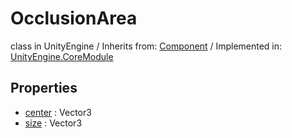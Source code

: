 # OcclusionArea
class in UnityEngine
 / Inherits from: <a href="https://docs.unity3d.com/6000.1/Documentation/ScriptReference/Component.html">Component</a> / Implemented in: <a href="https://docs.unity3d.com/6000.1/Documentation/ScriptReference/UnityEngine.CoreModule.html">UnityEngine.CoreModule</a>

## Properties
- <a href="https://docs.unity3d.com/6000.1/Documentation/ScriptReference/OcclusionArea-center.html">center</a> : Vector3
- <a href="https://docs.unity3d.com/6000.1/Documentation/ScriptReference/OcclusionArea-size.html">size</a> : Vector3
